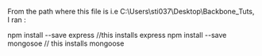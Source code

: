 From the path where this file is  i.e C:\Users\sti037\Desktop\Backbone_Tuts, I ran :

npm install --save express     //this installs express
npm install --save mongosoe    // this installs mongoose